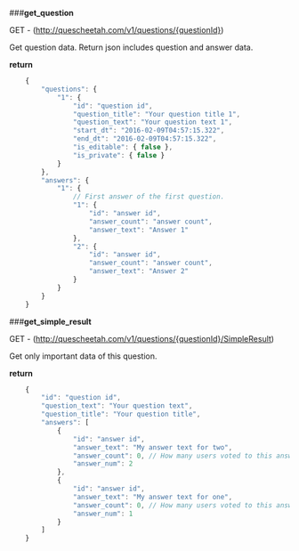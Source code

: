 ###**get_question**


GET - (http://quescheetah.com/v1/questions/{questionId})

Get question data. Return json includes question and answer data.


**return**
```javascript 
    {
        "questions": {
            "1": {
                "id": "question id",
                "question_title": "Your question title 1",
                "question_text": "Your question text 1",
                "start_dt": "2016-02-09T04:57:15.322",
                "end_dt": "2016-02-09T04:57:15.322",
                "is_editable": { false },
                "is_private": { false }
            }
        },
        "answers": {
            "1": {
                // First answer of the first question.
                "1": {
                    "id": "answer id",
                    "answer_count": "answer count",
                    "answer_text": "Answer 1"
                },
                "2": {
                    "id": "answer id",
                    "answer_count": "answer count",
                    "answer_text": "Answer 2"
                }
            }
        }
    }
```


###**get_simple_result**


GET - (http://quescheetah.com/v1/questions/{questionId}/SimpleResult)

Get only important data of this question.


**return**
```javascript 
    {   
        "id": "question id",
        "question_text": "Your question text",
        "question_title": "Your question title",
        "answers": [
            {
                "id": "answer id",
                "answer_text": "My answer text for two",
                "answer_count": 0, // How many users voted to this answer.
                "answer_num": 2 
            },
            {
                "id": "answer id",
                "answer_text": "My answer text for one",
                "answer_count": 0, // How many users voted to this answer.
                "answer_num": 1
            }
        ]
    }
```